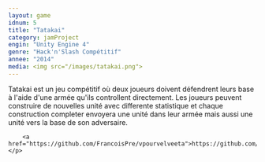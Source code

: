 ```yaml
---
layout:	game
idnum: 5
title: "Tatakai"
category: jamProject
engin: "Unity Engine 4"
genre: "Hack'n'Slash Compétitif"
annee: "2014"
media: <img src="/images/tatakai.png">
---
```

<div>
	<p>
		Tatakai est un jeu compétitif où deux joueurs doivent défendrent leurs base à l'aide d'une armée qu'ils controllent directement. Les joueurs peuvent construire de nouvelles unité avec differente statistique et chaque construction completer envoyera une unité dans leur armée mais aussi une unité vers la base de son adversaire.
		
		<a href="https://github.com/FrancoisPre/vpourvelveeta">https://github.com/FrancoisPre/vpourvelveeta</a>
	</p>
</div>